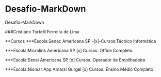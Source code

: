 # Desafio-MarkDown
Desafio-MarkDown

###Cristiano Tortelli Ferreira de Lima


**Cursos
***Escola:Senac Americana SP
-[x]-Cursos:Técnico Informática

***Escola:Microlins Americana SP
[x] Cursos: Office Completo

***Escola:Senai Americana SP
[x] Cursos: Operador de Empilhadeira

***Escola:Niomar App Amaral Gurgel
[x] Cursos: Ensino Médio Completo




